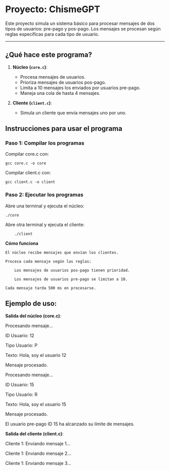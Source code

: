 # Proyecto: ChismeGPT

Este proyecto simula un sistema básico para procesar mensajes de dos tipos de usuarios: pre-pago y pos-pago. Los mensajes se procesan según reglas específicas para cada tipo de usuario.

---

## ¿Qué hace este programa?

1. **Núcleo (`core.c`)**:
   - Procesa mensajes de usuarios.
   - Prioriza mensajes de usuarios pos-pago.
   - Limita a 10 mensajes los enviados por usuarios pre-pago.
   - Maneja una cola de hasta 4 mensajes.

2. **Cliente (`client.c`)**:
   - Simula un cliente que envía mensajes uno por uno.


## Instrucciones para usar el programa

### Paso 1: Compilar los programas

Compilar core.c con:

	gcc core.c -o core

Compilar client.c con:

	gcc client.c -o client


### Paso 2: Ejecutar los programas

Abre una terminal y ejecuta el núcleo:

	./core

Abre otra terminal y ejecuta el cliente:

    	./client

**Cómo funciona**

    El núcleo recibe mensajes que envían los clientes.

    Procesa cada mensaje según las reglas:

        Los mensajes de usuarios pos-pago tienen prioridad.

        Los mensajes de usuarios pre-pago se limitan a 10.

    Cada mensaje tarda 500 ms en procesarse.


## Ejemplo de uso:
**Salida del núcleo (core.c)**:


Procesando mensaje...

ID Usuario: 12

Tipo Usuario: P

Texto: Hola, soy el usuario 12

Mensaje procesado.


Procesando mensaje...

ID Usuario: 15

Tipo Usuario: R

Texto: Hola, soy el usuario 15

Mensaje procesado.

El usuario pre-pago ID 15 ha alcanzado su límite de mensajes.

**Salida del cliente (client.c)**:


Cliente 1: Enviando mensaje 1...

Cliente 1: Enviando mensaje 2...

Cliente 1: Enviando mensaje 3...
